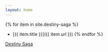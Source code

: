 ```yaml
---
layout: home
---
```


{% for item in site.destiny-saga %}
- [{{ item.title }}]({{ item.url }})
{% endfor %}

[Destiny Saga](/destiny-saga/)


